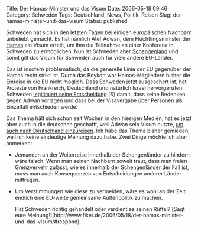 Title: Der Hamas-Minister und das Visum
Date: 2006-05-18 09:46
Category: Schweden
Tags: Deutschland, News, Politik, Reisen
Slug: der-hamas-minister-und-das-visum
Status: published

Schweden hat sich in den letzten Tagen bei einigen europäischen Nachbarn
unbeliebt gemacht. Es hat nämlich Atef Adwan, dem Flüchtlingsminister
der <abbr title="Islamische Widerstandsbewegung">Hamas</abbr> ein Visum
erteilt, um ihm die Teilnahme an einer Konferenz in Schweden zu
ermöglichen. Nun ist Schweden aber
[Schengenland](http://de.wikipedia.org/wiki/Schengener_Abkommen) und
somit gilt das Visum für Schweden auch für viele andere EU-Länder.

Das ist insofern problematisch, da die generelle Linie der EU gegenüber
der Hamas recht strikt ist. Durch das Boykott war Hamas-Mitgliedern
bisher die Einreise in die EU nicht möglich. Dass Schweden jetzt
ausgeschert ist, hat Proteste von Frankreich, Deutschland und natürlich
Israel hervorgerufen. Schweden [legitimiert seine
Entscheidung](http://www.sr.se/Ekot/artikel.asp?artikel=858813) (S)
damit, dass keine Bedenken gegen Adwan vorlagen und dass bei der
Visavergabe über Personen als Einzelfall entschieden werde.

Das Thema hält sich schon seit Wochen in den hiesigen Medien, hat es
jetzt aber auch in die deutschen geschafft, weil Adwan sein Visum
nutzte, [um auch nach Deutschland
einzureisen](http://www.tagesschau.de/aktuell/meldungen/0,1185,OID5533514_REF1,00.html).
Ich habe das Thema bisher gemieden, weil ich keine eindeutige Meinung
dazu habe. Zwei Dinge möchte ich aber anmerken:

-   Jemanden an der Weiterreise innerhalb der Schengenländer zu hindern,
    wäre falsch. Wenn man seinen Nachbarn soweit traut, dass man freien
    Grenzverkehr zulässt, wie es innerhalb der Schengenländer der Fall
    ist, muss man auch Konsequenzen von Entscheidungen anderer Länder
    mittragen.

<ul>
<li>
Um Verstimmungen wie diese zu vermeiden, wäre es wohl an der Zeit,
endlich eine EU-weite gemeinsame Außenpolitik zu machen.

</p>
Hat Schweden richtig gehandelt oder verdient es seinen Rüffel? [Sagt
eure
Meinung!](http://www.fiket.de/2006/05/18/der-hamas-minister-und-das-visum/#respond)

